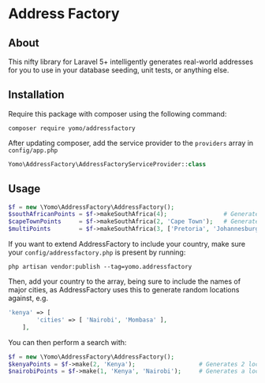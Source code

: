 # Address Factory
## About
This nifty library for Laravel 5+ intelligently generates real-world addresses for you to use in your database seeding, unit tests, or anything else.

## Installation
Require this package with composer using the following command:
```
composer require yomo/addressfactory
```

After updating composer, add the service provider to the `providers` array in `config/app.php`
```php
Yomo\AddressFactory\AddressFactoryServiceProvider::class
```

## Usage
```php
$f = new \Yomo\AddressFactory\AddressFactory();
$southAfricanPoints = $f->makeSouthAfrica(4);                # Generates 4 locations within South Africa's major cities
$capeTownPoints     = $f->makeSouthAfrica(2, 'Cape Town');   # Generates 2 locations from Cape Town, South Africa
$multiPoints        = $f->makeSouthAfrica(3, ['Pretoria', 'Johannesburg']);
```

If you want to extend AddressFactory to include your country, make sure your `config/addressfactory.php` is present by running:

```
php artisan vendor:publish --tag=yomo.addressfactory
```

Then, add your country to the array, being sure to include the names of major cities, as AddressFactory uses this to generate random locations against, e.g.

```php
'kenya' => [
		'cities' => [ 'Nairobi', 'Mombasa' ],
	],
```

You can then perform a search with:

```php
$f = new \Yomo\AddressFactory\AddressFactory();
$kenyaPoints = $f->make(2, 'Kenya');                  # Generates 2 locations from Kenya
$nairobiPoints = $f->make(1, 'Kenya', 'Nairobi');     # Generates a location from Nairobi
```
